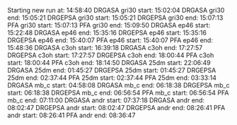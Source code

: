 Starting new run at: 14:58:40
DRGASA gri30 start: 15:02:04
DRGASA gri30 end: 15:05:21
DRGEPSA gri30 start: 15:05:21
DRGEPSA gri30 end: 15:07:13
PFA gri30 start: 15:07:13
PFA gri30 end: 15:09:50
DRGASA ep46 start: 15:22:48
DRGASA ep46 end: 15:35:16
DRGEPSA ep46 start: 15:35:16
DRGEPSA ep46 end: 15:40:07
PFA ep46 start: 15:40:07
PFA ep46 end: 15:48:36
DRGASA c3oh start: 16:39:18
DRGASA c3oh end: 17:27:57
DRGEPSA c3oh start: 17:27:57
DRGEPSA c3oh end: 18:00:44
PFA c3oh start: 18:00:44
PFA c3oh end: 18:14:50
DRGASA 25dm start: 22:06:49
DRGASA 25dm end: 01:45:27
DRGEPSA 25dm start: 01:45:27
DRGEPSA 25dm end: 02:37:44
PFA 25dm start: 02:37:44
PFA 25dm end: 03:33:14
DRGASA mb_c start: 04:58:08
DRGASA mb_c end: 06:18:38
DRGEPSA mb_c start: 06:18:38
DRGEPSA mb_c end: 06:56:54
PFA mb_c start: 06:56:54
PFA mb_c end: 07:11:00
DRGASA andr start: 07:37:18
DRGASA andr end: 08:02:47
DRGEPSA andr start: 08:02:47
DRGEPSA andr end: 08:26:41
PFA andr start: 08:26:41
PFA andr end: 08:36:47
